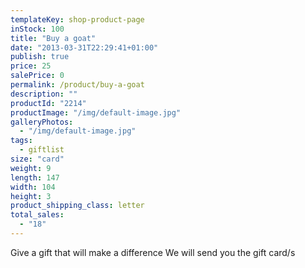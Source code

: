 ```yaml
---
templateKey: shop-product-page
inStock: 100
title: "Buy a goat"
date: "2013-03-31T22:29:41+01:00"
publish: true
price: 25
salePrice: 0
permalink: /product/buy-a-goat
description: ""
productId: "2214"
productImage: "/img/default-image.jpg"
galleryPhotos:
  - "/img/default-image.jpg"
tags:
  - giftlist
size: "card"
weight: 9
length: 147
width: 104
height: 3
product_shipping_class: letter
total_sales:
  - "18"
---
```


Give a gift that will make a difference We will send you the gift card/s
